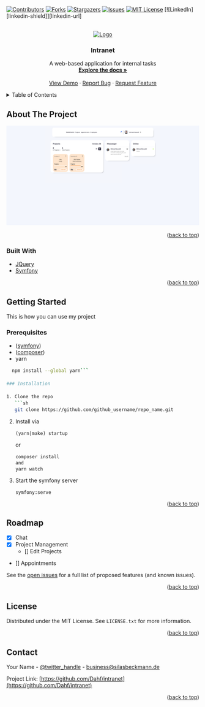 [![Contributors][contributors-shield]][contributors-url]
[![Forks][forks-shield]][forks-url]
[![Stargazers][stars-shield]][stars-url]
[![Issues][issues-shield]][issues-url]
[![MIT License][license-shield]][license-url]
[![LinkedIn][linkedin-shield]][linkedin-url]



<!-- PROJECT LOGO -->
<br />
<div align="center">
  <a href="https://github.com/github_username/repo_name">
    <img src="images/logo.png" alt="Logo" width="80" height="80">
  </a>

<h3 align="center">Intranet</h3>

  <p align="center">
    A web-based application for internal tasks
    <br />
    <a href="https://github.com/Dahf/intranet"><strong>Explore the docs »</strong></a>
    <br />
    <br />
    <a href="https://github.com/Dahf/intranet">View Demo</a>
    ·
    <a href="https://github.com/Dahf/intranet/issues">Report Bug</a>
    ·
    <a href="https://github.com/Dahf/intranet/issues">Request Feature</a>
  </p>
</div>



<!-- TABLE OF CONTENTS -->
<details>
  <summary>Table of Contents</summary>
  <ol>
    <li>
      <a href="#about-the-project">About The Project</a>
      <ul>
        <li><a href="#built-with">Built With</a></li>
      </ul>
    </li>
    <li>
      <a href="#getting-started">Getting Started</a>
      <ul>
        <li><a href="#prerequisites">Prerequisites</a></li>
        <li><a href="#installation">Installation</a></li>
      </ul>
    </li>
    <li><a href="#usage">Usage</a></li>
    <li><a href="#roadmap">Roadmap</a></li>
    <li><a href="#contributing">Contributing</a></li>
    <li><a href="#license">License</a></li>
    <li><a href="#contact">Contact</a></li>
    <li><a href="#acknowledgments">Acknowledgments</a></li>
  </ol>
</details>



<!-- ABOUT THE PROJECT -->
## About The Project

[![Product Name Screen Shot][product-screenshot]](https://silasbeckmann.de)
<p align="right">(<a href="#top">back to top</a>)</p>



### Built With

* [JQuery](https://jquery.com)
* [Symfony](https://symfony.com/)

<p align="right">(<a href="#top">back to top</a>)</p>



<!-- GETTING STARTED -->
## Getting Started

This is how you can use my project

### Prerequisites


* (<a href="https://symfony.com/download">symfony</a>)
* (<a href="https://getcomposer.org/download/">composer</a>)
* yarn
```sh
  npm install --global yarn```

### Installation

1. Clone the repo
   ```sh
   git clone https://github.com/github_username/repo_name.git
   ```
2. Install via
   ```
   (yarn|make) startup
   ```
   or
   ```
   composer install
   and
   yarn watch
   ```
4. Start the symfony server
   ```
   symfony:serve
   ```

<p align="right">(<a href="#top">back to top</a>)</p>



<!-- ROADMAP -->
## Roadmap

- [x] Chat
- [x] Project Management
    - [] Edit Projects
- [] Appointments

See the [open issues](https://github.com/Dahf/intranet/issues) for a full list of proposed features (and known issues).

<p align="right">(<a href="#top">back to top</a>)</p>



<!-- LICENSE -->
## License

Distributed under the MIT License. See `LICENSE.txt` for more information.

<p align="right">(<a href="#top">back to top</a>)</p>



<!-- CONTACT -->
## Contact

Your Name - [@twitter_handle](https://twitter.com/silasbck) - business@silasbeckmann.de

Project Link: [https://github.com/Dahf/intranet](https://github.com/Dahf/intranet)

<p align="right">(<a href="#top">back to top</a>)</p>



<!-- MARKDOWN LINKS & IMAGES -->
<!-- https://www.markdownguide.org/basic-syntax/#reference-style-links -->
[contributors-shield]: https://img.shields.io/github/contributors/Dahf/intranet.svg?style=for-the-badge
[contributors-url]: https://github.com/github_username/Dahf/graphs/contributors
[forks-shield]: https://img.shields.io/github/forks/Dahf/intranet.svg?style=for-the-badge
[forks-url]: https://github.com/Dahf/intranet/network/members
[stars-shield]: https://img.shields.io/github/stars/Dahf/intranet.svg?style=for-the-badge
[stars-url]: https://github.com/Dahf/intranet/stargazers
[issues-shield]: https://img.shields.io/github/issues/Dahf/intranet.svg?style=for-the-badge
[issues-url]: https://github.com/Dahf/intranet/issues
[license-shield]: https://img.shields.io/github/license/Dahf/intranet.svg?style=for-the-badge
[license-url]: https://github.com/Dahf/intranet/blob/master/LICENSE.txt
[product-screenshot]: public/images/screen.png
